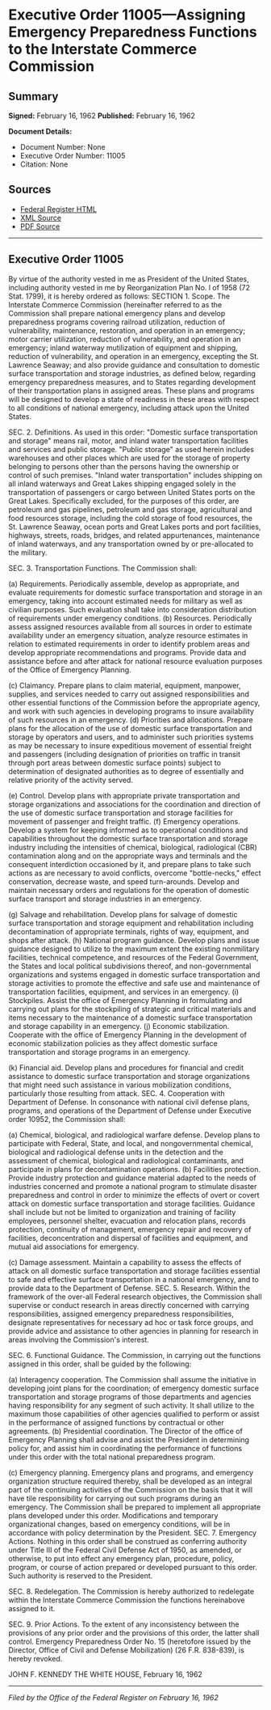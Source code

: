 # Executive Order 11005—Assigning Emergency Preparedness Functions to the Interstate Commerce Commission

## Summary

**Signed:** February 16, 1962
**Published:** February 16, 1962

**Document Details:**
- Document Number: None
- Executive Order Number: 11005
- Citation: None

## Sources
- [Federal Register HTML](https://www.presidency.ucsb.edu/documents/executive-order-11005-assigning-emergency-preparedness-functions-the-interstate-commerce)
- [XML Source](None)
- [PDF Source](None)

---

## Executive Order 11005

By virtue of the authority vested in me as President of the United States, including authority vested in me by Reorganization Plan No. l of 1958 (72 Stat. 1799), it is hereby ordered as follows:
SECTION 1. Scope. The Interstate Commerce Commission (hereinafter referred to as the Commission shall prepare national emergency plans and develop preparedness programs covering railroad utilization, reduction of vulnerability, maintenance, restoration, and operation in an emergency; motor carrier utilization, reduction of vulnerability, and operation in an emergency; inland waterway mutilization of equipment and shipping, reduction of vulnerability, and operation in an emergency, excepting the St. Lawrence Seaway; and also provide guidance and consultation to domestic surface transportation and storage industries, as defined below, regarding emergency preparedness measures, and to States regarding development of their transportation plans in assigned areas. These plans and programs will be designed to develop a state of readiness in these areas with respect to all conditions of national emergency, including attack upon the United States.

SEC. 2. Definitions. As used in this order:
"Domestic surface transportation and storage" means rail, motor, and inland water transportation facilities and services and public storage. "Public storage" as used herein includes warehouses and other places which are used for the storage of property belonging to persons other than the persons having the ownership or control of such premises. "Inland water transportation" includes shipping on all inland waterways and Great Lakes shipping engaged solely in the transportation of passengers or cargo between United States ports on the Great Lakes. Specifically excluded, for the purposes of this order, are petroleum and gas pipelines, petroleum and gas storage, agricultural and food resources storage, including the cold storage of food resources, the St. Lawrence Seaway, ocean ports and Great Lakes ports and port facilities, highways, streets, roads, bridges, and related appurtenances, maintenance of inland waterways, and any transportation owned by or pre-allocated to the military.

SEC. 3. Transportation Functions. The Commission shall:

(a) Requirements. Periodically assemble, develop as appropriate, and evaluate requirements for domestic surface transportation and storage in an emergency, taking into account estimated needs for military as well as civilian purposes. Such evaluation shall take into consideration distribution of requirements under emergency conditions.
(b) Resources. Periodically assess assigned resources available from all sources in order to estimate availability under an emergency situation, analyze resource estimates in relation to estimated requirements in order to identify problem areas and develop appropriate recommendations and programs. Provide data and assistance before and after attack for national resource evaluation purposes of the Office of Emergency Planning.

(c) Claimancy. Prepare plans to claim material, equipment, manpower, supplies, and services needed to carry out assigned responsibilities and other essential functions of the Commission before the appropriate agency, and work with such agencies in developing programs to insure availability of such resources in an emergency.
(d) Priorities and allocations. Prepare plans for the allocation of the use of domestic surface transportation and storage by operators and users, and to administer such priorities systems as may be necessary to insure expeditious movement of essential freight and passengers (including designation of priorities on traffic in transit through port areas between domestic surface points) subject to determination of designated authorities as to degree of essentially and relative priority of the activity served.

(e) Control. Develop plans with appropriate private transportation and storage organizations and associations for the coordination and direction of the use of domestic surface transportation and storage facilities for movement of passenger and freight traffic.
(f) Emergency operations. Develop a system for keeping informed as to operational conditions and capabilities throughout the domestic surface transportation and storage industry including the intensities of chemical, biological, radiological (CBR) contamination along and on the appropriate ways and terminals and the consequent interdiction occasioned by it, and prepare plans to take such actions as are necessary to avoid conflicts, overcome "bottle-necks," effect conservation, decrease waste, and speed turn-arounds. Develop and maintain necessary orders and regulations for the operation of domestic surface transport and storage industries in an emergency.

(g) Salvage and rehabilitation. Develop plans for salvage of domestic surface transportation and storage equipment and rehabilitation including decontamination of appropriate terminals, rights of way, equipment, and shops after attack.
(h) National program guidance. Develop plans and issue guidance designed to utilize to the maximum extent the existing nonmilitary facilities, technical competence, and resources of the Federal Government, the States and local political subdivisions thereof, and non-governmental organizations and systems engaged in domestic surface transportation and storage activities to promote the effective and safe use and maintenance of transportation facilities, equipment, and services in an emergency.
    (i) Stockpiles. Assist the office of Emergency Planning in formulating and carrying out plans for the stockpiling of strategic and critical materials and items necessary to the maintenance of a domestic surface transportation and storage capability in an emergency.
(j) Economic stabilization. Cooperate with the office of Emergency Planning in the development of economic stabilization policies as they affect domestic surface transportation and storage programs in an emergency.

(k) Financial aid. Develop plans and procedures for financial and credit assistance to domestic surface transportation and storage organizations that might need such assistance in various mobilization conditions, particularly those resulting from attack.
SEC. 4. Cooperation with Department of Defense. In consonance with national civil defense plans, programs, and operations of the Department of Defense under Executive order 10952, the Commission shall:

(a) Chemical, biological, and radiological warfare defense. Develop plans to participate with Federal, State, and local, and nongovernmental chemical, biological and radiological defense units in the detection and the assessment of chemical, biological and radiological contaminants, and participate in plans for decontamination operations.
(b) Facilities protection. Provide industry protection and guidance material adapted to the needs of industries concerned and promote a national program to stimulate disaster preparedness and control in order to minimize the effects of overt or covert attack on domestic surface transportation and storage facilities. Guidance shall include but not be limited to organization and training of facility employees, personnel shelter, evacuation and relocation plans, records protection, continuity of management, emergency repair and recovery of facilities, deconcentration and dispersal of facilities and equipment, and mutual aid associations for emergency.

(c) Damage assessment. Maintain a capability to assess the effects of attack on all domestic surface transportation and storage facilities essential to safe and effective surface transportation in a national emergency, and to provide data to the Department of Defense.
SEC. 5. Research. Within the framework of the over-all Federal research objectives, the Commission shall supervise or conduct research in areas directly concerned with carrying responsibilities, assigned emergency preparedness responsibilities, designate representatives for necessary ad hoc or task force groups, and provide advice and assistance to other agencies in planning for research in areas involving the Commission's interest.

SEC. 6. Functional Guidance. The Commission, in carrying out the functions assigned in this order, shall be guided by the following:

(a) Interagency cooperation. The Commission shall assume the initiative in developing joint plans for the coordination; of emergency domestic surface transportation and storage programs of those departments and agencies having responsibility for any segment of such activity. It shall utilize to the maximum those capabilities of other agencies qualified to perform or assist in the performance of assigned functions by contractual or other agreements.
(b) Presidential coordination. The Director of the office of Emergency Planning shall advise and assist the President in determining policy for, and assist him in coordinating the performance of functions under this order with the total national preparedness program.

(c) Emergency planning. Emergency plans and programs, and emergency organization structure required thereby, shall be developed as an integral part of the continuing activities of the Commission on the basis that it will have tile responsibility for carrying out such programs during an emergency. The Commission shall be prepared to implement all appropriate plans developed under this order. Modifications and temporary organizational changes, based on emergency conditions, will be in accordance with policy determination by the President.
SEC. 7. Emergency Actions. Nothing in this order shall be construed as conferring authority under Title III of the Federal Civil Defense Act of 1950, as amended, or otherwise, to put into effect any emergency plan, procedure, policy, program, or course of action prepared or developed pursuant to this order. Such authority is reserved to the President.

SEC. 8. Redelegation. The Commission is hereby authorized to redelegate within the Interstate Commerce Commission the functions hereinabove assigned to it.

SEC. 9. Prior Actions. To the extent of any inconsistency between the provisions of any prior order and the provisions of this order, the latter shall control. Emergency Preparedness Order No. 15 (heretofore issued by the Director, Office of Civil and Defense Mobilization) (26 F.R. 838-839), is hereby revoked.

JOHN F. KENNEDY
THE WHITE HOUSE,
February 16, 1962

---

*Filed by the Office of the Federal Register on February 16, 1962*
